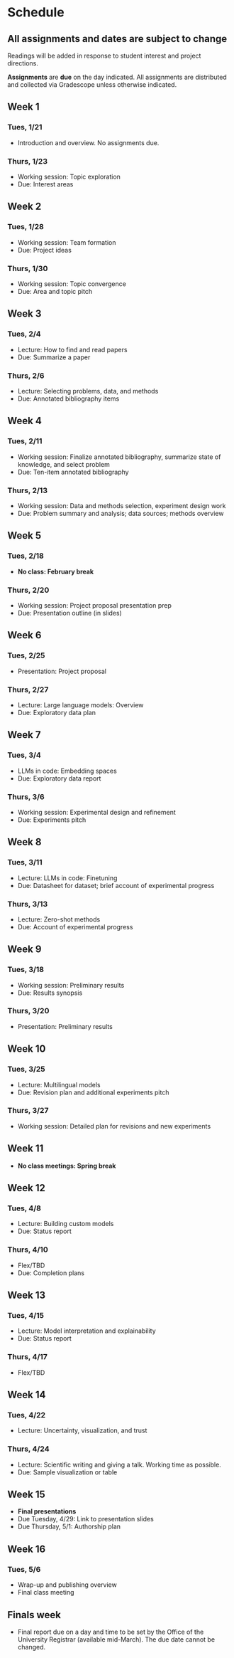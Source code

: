 # Schedule

## All assignments and dates are subject to change

Readings will be added in response to student interest and project directions. 

**Assignments** are **due** on the day indicated. All assignments are distributed and collected via Gradescope unless otherwise indicated.

## Week 1
### Tues, 1/21
* Introduction and overview. No assignments due.

### Thurs, 1/23
* Working session: Topic exploration
* Due: Interest areas

## Week 2
### Tues, 1/28
* Working session: Team formation
* Due: Project ideas

### Thurs, 1/30
* Working session: Topic convergence
* Due: Area and topic pitch

## Week 3
### Tues, 2/4
* Lecture: How to find and read papers
* Due: Summarize a paper

### Thurs, 2/6
* Lecture: Selecting problems, data, and methods
* Due: Annotated bibliography items

## Week 4
### Tues, 2/11
* Working session: Finalize annotated bibliography, summarize state of knowledge, and select problem
* Due: Ten-item annotated bibliography

### Thurs, 2/13
* Working session: Data and methods selection, experiment design work
* Due: Problem summary and analysis; data sources; methods overview

## Week 5
### Tues, 2/18
* **No class: February break**

### Thurs, 2/20
* Working session: Project proposal presentation prep
* Due: Presentation outline (in slides)

## Week 6
### Tues, 2/25
* Presentation: Project proposal

### Thurs, 2/27
* Lecture: Large language models: Overview
* Due: Exploratory data plan

## Week 7
### Tues, 3/4
* LLMs in code: Embedding spaces
* Due: Exploratory data report

### Thurs, 3/6
* Working session: Experimental design and refinement
* Due: Experiments pitch

## Week 8
### Tues, 3/11
* Lecture: LLMs in code: Finetuning
* Due: Datasheet for dataset; brief account of experimental progress

### Thurs, 3/13
* Lecture: Zero-shot methods
* Due: Account of experimental progress

## Week 9
### Tues, 3/18
* Working session: Preliminary results
* Due: Results synopsis

### Thurs, 3/20
* Presentation: Preliminary results

## Week 10
### Tues, 3/25
* Lecture: Multilingual models
* Due: Revision plan and additional experiments pitch

### Thurs, 3/27
* Working session: Detailed plan for revisions and new experiments

## Week 11
* **No class meetings: Spring break**

## Week 12
### Tues, 4/8
* Lecture: Building custom models
* Due: Status report

### Thurs, 4/10
* Flex/TBD
* Due: Completion plans

## Week 13
### Tues, 4/15
* Lecture: Model interpretation and explainability
* Due: Status report

### Thurs, 4/17
* Flex/TBD

## Week 14
### Tues, 4/22
* Lecture: Uncertainty, visualization, and trust

### Thurs, 4/24
* Lecture: Scientific writing and giving a talk. Working time as possible.
* Due: Sample visualization or table

## Week 15
* **Final presentations**
* Due Tuesday, 4/29: Link to presentation slides
* Due Thursday, 5/1: Authorship plan

## Week 16
### Tues, 5/6
* Wrap-up and publishing overview
* Final class meeting

## Finals week
* Final report due on a day and time to be set by the Office of the University Registrar (available mid-March). The due date cannot be changed.
